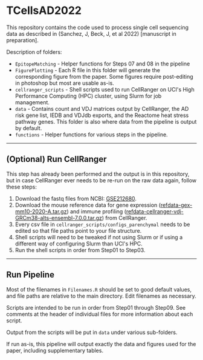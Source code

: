 # TCellsAD2022

This repository contains the code used to process single cell sequencing data as described in (Sanchez, J, Beck, J, et al 2022) [manuscript in preparation].

Description of folders:

- `EpitopeMatching` - Helper functions for Steps 07 and 08 in the pipeline  
- `FigurePlotting` - Each R file in this folder will generate the corresponding 
figure from the paper. Some figures require post-editing in photoshop but most 
are usable as-is.
- `cellranger_scripts` - Shell scripts used to run CellRanger on UCI's High 
Performance Computing (HPC) cluster, using Slurm for job management. 
- `data` - Contains count and VDJ matrices output by CellRanger, the AD risk
gene list, IEDB and VDJdb exports, and the Reactome heat stress pathway genes. 
This folder is also where data from the pipeline is output by default. 
- `functions` - Helper functions for various steps in the pipeline.

---

## (Optional) Run CellRanger

This step has already been performed and the output is in this repository, but
in case CellRanger ever needs to be re-run on the raw data again, follow these
steps:

1. Download the fastq files from NCBI: [GSE212680](https://www.ncbi.nlm.nih.gov/geo/query/acc.cgi?&acc=GSE212680). 
2. Download the mouse reference data for gene expression ([refdata-gex-mm10-2020-A.tar.gz](https://cf.10xgenomics.com/supp/cell-exp/refdata-gex-mm10-2020-A.tar.gz)) and immune profiling ([refdata-cellranger-vdj-GRCm38-alts-ensembl-7.0.0.tar.gz](https://cf.10xgenomics.com/supp/cell-vdj/refdata-cellranger-vdj-GRCm38-alts-ensembl-7.0.0.tar.gz)) from CellRanger. 
3. Every csv file in `cellranger_scripts/configs_parenchymal` needs to be edited
so that file paths point to your file structure. 
4. Shell scripts will need to be tweaked if not using Slurm or if using a 
different way of configuring Slurm than UCI's HPC. 
5. Run the shell scripts in order from Step01 to Step03.

---

## Run Pipeline

Most of the filenames in `Filenames.R` should be set to good default values, and
file paths are relative to the main directory. Edit filenames as necessary.

Scripts are intended to be run in order from Step01 through Step09. See
comments at the header of individual files for more information about each 
script. 

Output from the scripts will be put in `data` under various sub-folders.

If run as-is, this pipeline will output exactly the data and figures used for
the paper, including supplementary tables. 



